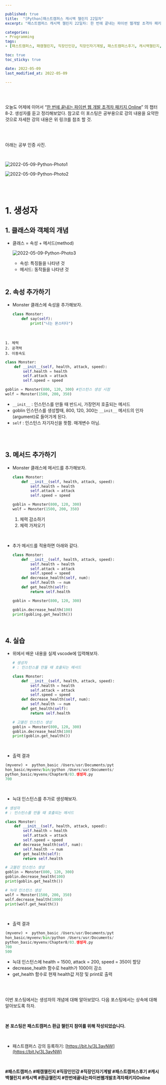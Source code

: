 ```yaml
---

published: true
title:  "[Python]패스트캠퍼스 캐시백 챌린지 22일차"
excerpt: "패스트캠퍼스 캐시백 챌린지 22일차: 한 번에 끝내는 파이썬 웹개발 초격차 패키지 Online"

categories:
- Programming
tags:
- [패스트캠퍼스, 패캠챌린지, 직장인인강, 직장인자기계발, 패스트캠퍼스후기, 캐시백챌린지, 캐시백, 환급챌린지, 한번에끝내는파이썬웹개발초격차패키지Online]

toc: true
toc_sticky: true

date: 2022-05-09
last_modified_at: 2022-05-09

---
```

<br/><br/>

오늘도 어제에 이어서 “[한 번에 끝내는 파이썬 웹 개발 초격차 패키지 Online](https://fastcampus.co.kr/dev_online_pyweb)” 의 챕터 8-2. 생성자를 듣고 정리해보았다. 참고로 이 포스팅은 공부용으로 강의 내용을 요약한 것으로 자세한 강의 내용은 위 링크를 참조 할 것.

<br/><br/>

아래는 공부 인증 사진.

<br/>

![2022-05-09-Python-Photo1](/assets/images/2022-05-09-Python-Photo/2022-05-09-Python-Photo1.jpg)

![2022-05-09-Python-Photo2](/assets/images/2022-05-09-Python-Photo/2022-05-09-Python-Photo2.jpg)

<br/><br/>

# 1. 생성자

## 1. 클래스와 객체의 개념

- 클래스 = 속성 + 메서드(method)
    
    ![2022-05-09-Python-Photo3](/assets/images/2022-05-09-Python-Photo/2022-05-09-Python-Photo3.png)
    
    - 속성: 특징들을 나타낸 것
    - 메서드: 동작들을 나타낸 것

    <br/>
    
## 2. 속성 추가하기
    
- Monster 클래스에 속성을 추가해보자.
    
    ```python
    class Monster:
        def say(self):
            print("나는 몬스터다")
    ```
    
<br/>

    1. 체력
    2. 공격력
    3. 이동속도
    
```python
class Monster:
    def __init__(self, health, attack, speed):
        self.health = health
        self.attack = attack
        self.speed = speed

goblin = Monster(800, 120, 300) #인스턴스 생성 시점
wolf = Monster(1500, 200, 350)
```
    
- `__init__` : 인스턴스를 만들 때 반드시, 가장먼저 호출되는 메서드
- goblin 인스턴스를 생성할때, 800, 120, 300는 `__init__` 메서드의 인자(argument)로 들어가게 된다.
- `self` : 인스턴스 자기자신을 뜻함. 매개변수 아님.

<br/><br/>
    
## 3. 메서드 추가하기
    
- Monster 클래스에 메서드를 추가해보자.
    
    ```python
    class Monster:
        def __init__(self, health, attack, speed):
            self.health = health
            self.attack = attack
            self.speed = speed
    
    goblin = Monster(800, 120, 300)
    wolf = Monster(1500, 200, 350)
    ```
    
    1. 체력 감소하기
    2. 체력 가져오기
    
<br/>

- 추가 메서드를 적용하면 아래와 같다.
    
    ```python
    class Monster:
        def __init__(self, health, attack, speed):
            self.health = health
            self.attack = attack
            self.speed = speed
        def decrease_health(self, num):
            self.health -= num
        def get_health(self):
            return self.health
    
    goblin = Monster(800, 120, 300)
    
    goblin.decrease_health(100)
    print(gobling.get_health())
    ```

<br/>

## 4. 실습
    
- 위에서 배운 내용을 실제 vscode에 입력해보자.
    
    ```python
    # 생성자
    # : 인스턴스를 만들 때 호출되는 메서드
    
    class Monster:
        def __init__(self, health, attack, speed):
            self.health = health
            self.attack = attack
            self.speed = speed
        def decrease_health(self, num):
            self.health -= num
        def get_health(self):
            return self.health
    
    # 고블린 인스턴스 생성
    goblin = Monster(800, 120, 300)
    goblin.decrease_health(100)
    print(goblin.get_health())
    ```
<br/>
  
- 출력 결과

```python
(myvenv) ➜  python_basic /Users/usr/Documents/pyt
hon_basic/myvenv/bin/python /Users/usr/Documents/
python_basic/myvenv/Chapter8/03.생성자.py
700
```

<br/>

- 늑대 인스턴스를 추가로 생성해보자.

```python
# 생성자
# : 인스턴스를 만들 때 호출되는 메서드

class Monster:
    def __init__(self, health, attack, speed):
        self.health = health
        self.attack = attack
        self.speed = speed
    def decrease_health(self, num):
        self.health -= num
    def get_health(self):
        return self.health

# 고블린 인스턴스 생성
goblin = Monster(800, 120, 300)
goblin.decrease_health(100)
print(goblin.get_health())

# 늑대 인스턴스 생성
wolf = Monster(1500, 200, 350)
wolf.decrease_health(1000)
print(wolf.get_health())
```

<br/>

- 출력 결과

```python
(myvenv) ➜  python_basic /Users/usr/Documents/pyt
hon_basic/myvenv/bin/python /Users/usr/Documents/
python_basic/myvenv/Chapter8/03.생성자.py
700
500
```

- 늑대 인스턴스에 health = 1500, attack = 200, speed = 350이 할당
- decrease_health 함수로 health가 1000이 감소
- get_health 함수로 현재 health값 저장 및 print로 출력

<br/><br/>

이번 포스팅에서는 생성자의 개념에 대해 알아보았다. 다음 포스팅에서는 상속에 대해 알아보도록 하자.

<br/>

**본 포스팅은 패스트캠퍼스 환급 챌린지 참여를 위해 작성되었습니다.**

<br/>

- 패스트캠퍼스 강의 등록하기: [https://bit.ly/3L3avNW](https://bit.ly/3L3avNW)

<br/>

**#패스트캠퍼스 #패캠챌린지 #직장인인강 #직장인자기계발 #패스트캠퍼스후기 #캐시백챌린지 #캐시백 #환급챌린지 #한번에끝내는파이썬웹개발초격차패키지Online**